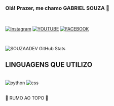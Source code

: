### Olá! Prazer, me chamo GABRIEL SOUZA 🤙

<br/>

[![Instagram](https://img.shields.io/badge/Instagram-E4405F?style=for-the-badge&logo=instagram&logoColor=white)](https://www.instagram.com/souzaa.sd/)
[![YOUTUBE](https://img.shields.io/badge/YouTube-FF0000?style=for-the-badge&logo=youtube&logoColor=white)](https://www.youtube.com/channel/UCkbdRS1lJxrL9893KKN4Rzw)
[![FACEBOOK](https://img.shields.io/badge/Facebook-1877F2?style=for-the-badge&logo=facebook&logoColor=white)](https://www.facebook.com/gabriel.souza5989)

<br/>

![SOUZAADEV GitHub Stats](https://github-readme-stats.vercel.app/api?username=SOUZAADEV&show_icons=true&theme=synthwave)

## LINGUAGENS QUE UTILIZO

<div style="display: inline_block"><br/>
    <img align="center" alt="python" src="https://img.shields.io/badge/Python-3776AB?style=for-the-badge&logo=python&logoColor=white" />
    <img align="center" alt="css" src="https://img.shields.io/badge/CSS-239120?&style=for-the-badge&logo=css3&logoColor=white" />
</div><br/>

🚀 RUMO AO TOPO 🚀
